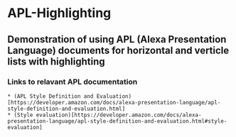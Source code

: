 # APL-Highlighting

## Demonstration of using APL (Alexa Presentation Language) documents for horizontal and verticle lists with highlighting

### Links to relavant APL documentation

    * (APL Style Definition and Evaluation)[https://developer.amazon.com/docs/alexa-presentation-language/apl-style-definition-and-evaluation.html]
    * (Style evaluation)[https://developer.amazon.com/docs/alexa-presentation-language/apl-style-definition-and-evaluation.html#style-evaluation]
